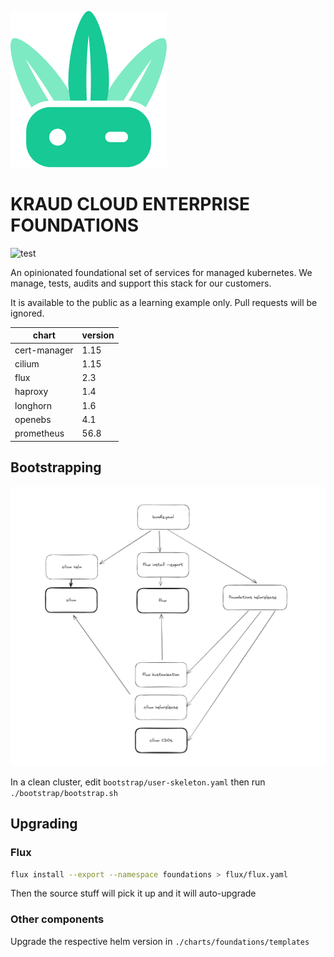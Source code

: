 ![logo](./logo250.png)

KRAUD CLOUD ENTERPRISE FOUNDATIONS
==================================

![test](https://github.com/kraudcloud/foundations/actions/workflows/test-bootstrap.yaml/badge.svg)

An opinionated foundational set of services for managed kubernetes.
We manage, tests, audits and support this stack for our customers.

It is available to the public as a learning example only.
Pull requests will be ignored.


| chart | version |
|---|---|
| cert-manager | 1.15 |
| cilium | 1.15 |
| flux | 2.3 |
| haproxy | 1.4 |
| longhorn | 1.6 |
| openebs | 4.1 |
| prometheus | 56.8 |




## Bootstrapping

![architecture](./bootstrap/bootstrap.png)

In a clean cluster, edit `bootstrap/user-skeleton.yaml` then run `./bootstrap/bootstrap.sh`

## Upgrading

### Flux

```sh
flux install --export --namespace foundations > flux/flux.yaml
```

Then the source stuff will pick it up and it will auto-upgrade

### Other components

Upgrade the respective helm version in `./charts/foundations/templates`
